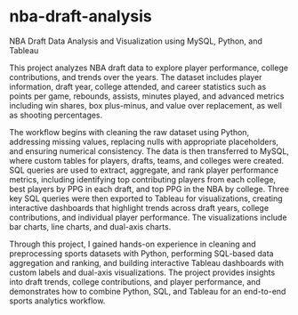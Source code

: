 # nba-draft-analysis
NBA Draft Data Analysis and Visualization using MySQL, Python, and Tableau

This project analyzes NBA draft data to explore player performance, college contributions, and trends over the years. The dataset includes player information, draft year, college attended, and career statistics such as points per game, rebounds, assists, minutes played, and advanced metrics including win shares, box plus-minus, and value over replacement, as well as shooting percentages.

The workflow begins with cleaning the raw dataset using Python, addressing missing values, replacing nulls with appropriate placeholders, and ensuring numerical consistency. The data is then transferred to MySQL, where custom tables for players, drafts, teams, and colleges were created. SQL queries are used to extract, aggregate, and rank player performance metrics, including identifying top contributing players from each college, best players by PPG in each draft, and top PPG in the NBA by college. Three key SQL queries were then exported to Tableau for visualizations, creating interactive dashboards that highlight trends across draft years, college contributions, and individual player performance. The visualizations include bar charts, line charts, and dual-axis charts.

Through this project, I gained hands-on experience in cleaning and preprocessing sports datasets with Python, performing SQL-based data aggregation and ranking, and building interactive Tableau dashboards with custom labels and dual-axis visualizations. The project provides insights into draft trends, college contributions, and player performance, and demonstrates how to combine Python, SQL, and Tableau for an end-to-end sports analytics workflow.
